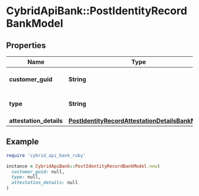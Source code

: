 # CybridApiBank::PostIdentityRecordBankModel

## Properties

| Name | Type | Description | Notes |
| ---- | ---- | ----------- | ----- |
| **customer_guid** | **String** | The customer&#39;s identifier. |  |
| **type** | **String** | The identity record&#39;s type. |  |
| **attestation_details** | [**PostIdentityRecordAttestationDetailsBankModel**](PostIdentityRecordAttestationDetailsBankModel.md) |  |  |

## Example

```ruby
require 'cybrid_api_bank_ruby'

instance = CybridApiBank::PostIdentityRecordBankModel.new(
  customer_guid: null,
  type: null,
  attestation_details: null
)
```

